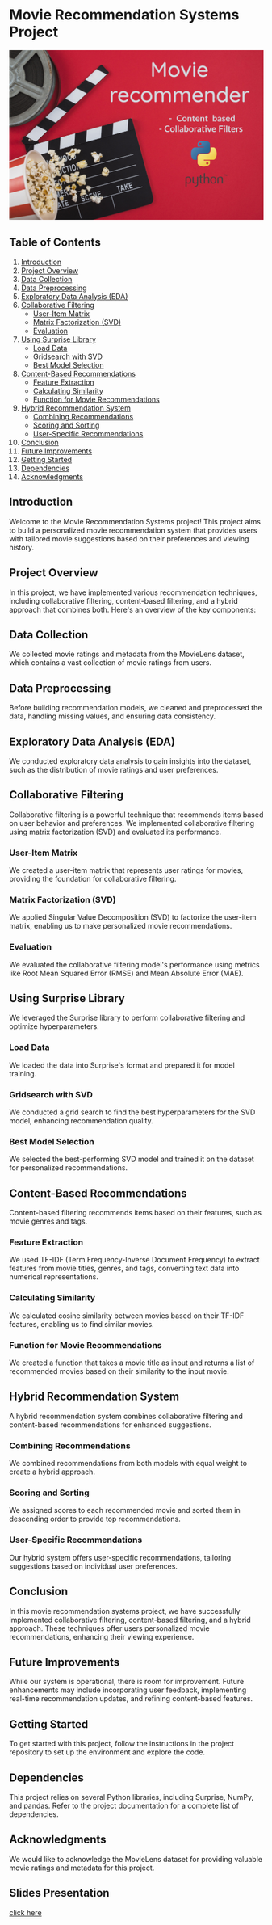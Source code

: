 # Movie Recommendation Systems Project

![Recommendations](recommendations.jpg)

## Table of Contents

1. [Introduction](#introduction)
2. [Project Overview](#project-overview)
3. [Data Collection](#data-collection)
4. [Data Preprocessing](#data-preprocessing)
5. [Exploratory Data Analysis (EDA)](#exploratory-data-analysis-eda)
6. [Collaborative Filtering](#collaborative-filtering)
   - [User-Item Matrix](#user-item-matrix)
   - [Matrix Factorization (SVD)](#matrix-factorization-svd)
   - [Evaluation](#evaluation)
7. [Using Surprise Library](#using-surprise)
   - [Load Data](#load-data)
   - [Gridsearch with SVD](#gridsearch-with-svd)
   - [Best Model Selection](#best-model-selection)
8. [Content-Based Recommendations](#content-based)
   - [Feature Extraction](#feature-extraction)
   - [Calculating Similarity](#calculating-similarity)
   - [Function for Movie Recommendations](#function-for-movie-recommendations)
9. [Hybrid Recommendation System](#hybrid)
   - [Combining Recommendations](#combining-recommendations)
   - [Scoring and Sorting](#scoring-and-sorting)
   - [User-Specific Recommendations](#user-specific)
10. [Conclusion](#conclusion)
11. [Future Improvements](#future-improvements)
12. [Getting Started](#getting-started)
13. [Dependencies](#dependencies)
14. [Acknowledgments](#acknowledgments)

## Introduction

Welcome to the Movie Recommendation Systems project! This project aims to build a personalized movie recommendation system that provides users with tailored movie suggestions based on their preferences and viewing history.

## Project Overview

In this project, we have implemented various recommendation techniques, including collaborative filtering, content-based filtering, and a hybrid approach that combines both. Here's an overview of the key components:

## Data Collection

We collected movie ratings and metadata from the MovieLens dataset, which contains a vast collection of movie ratings from users.

## Data Preprocessing

Before building recommendation models, we cleaned and preprocessed the data, handling missing values, and ensuring data consistency.

## Exploratory Data Analysis (EDA)

We conducted exploratory data analysis to gain insights into the dataset, such as the distribution of movie ratings and user preferences.

## Collaborative Filtering

Collaborative filtering is a powerful technique that recommends items based on user behavior and preferences. We implemented collaborative filtering using matrix factorization (SVD) and evaluated its performance.

### User-Item Matrix

We created a user-item matrix that represents user ratings for movies, providing the foundation for collaborative filtering.

### Matrix Factorization (SVD)

We applied Singular Value Decomposition (SVD) to factorize the user-item matrix, enabling us to make personalized movie recommendations.

### Evaluation

We evaluated the collaborative filtering model's performance using metrics like Root Mean Squared Error (RMSE) and Mean Absolute Error (MAE).

## Using Surprise Library

We leveraged the Surprise library to perform collaborative filtering and optimize hyperparameters.

### Load Data

We loaded the data into Surprise's format and prepared it for model training.

### Gridsearch with SVD

We conducted a grid search to find the best hyperparameters for the SVD model, enhancing recommendation quality.

### Best Model Selection

We selected the best-performing SVD model and trained it on the dataset for personalized recommendations.

## Content-Based Recommendations

Content-based filtering recommends items based on their features, such as movie genres and tags.

### Feature Extraction

We used TF-IDF (Term Frequency-Inverse Document Frequency) to extract features from movie titles, genres, and tags, converting text data into numerical representations.

### Calculating Similarity

We calculated cosine similarity between movies based on their TF-IDF features, enabling us to find similar movies.

### Function for Movie Recommendations

We created a function that takes a movie title as input and returns a list of recommended movies based on their similarity to the input movie.

## Hybrid Recommendation System

A hybrid recommendation system combines collaborative filtering and content-based recommendations for enhanced suggestions.

### Combining Recommendations

We combined recommendations from both models with equal weight to create a hybrid approach.

### Scoring and Sorting

We assigned scores to each recommended movie and sorted them in descending order to provide top recommendations.

### User-Specific Recommendations

Our hybrid system offers user-specific recommendations, tailoring suggestions based on individual user preferences.

## Conclusion

In this movie recommendation systems project, we have successfully implemented collaborative filtering, content-based filtering, and a hybrid approach. These techniques offer users personalized movie recommendations, enhancing their viewing experience.

## Future Improvements

While our system is operational, there is room for improvement. Future enhancements may include incorporating user feedback, implementing real-time recommendation updates, and refining content-based features.

## Getting Started

To get started with this project, follow the instructions in the project repository to set up the environment and explore the code.

## Dependencies

This project relies on several Python libraries, including Surprise, NumPy, and pandas. Refer to the project documentation for a complete list of dependencies.

## Acknowledgments

We would like to acknowledge the MovieLens dataset for providing valuable movie ratings and metadata for this project.

## Slides Presentation

[click here](https://www.canva.com/design/DAFusLcUUP4/_ooZNiy1bSBSV1TmIGS-Mg/edit?utm_content=DAFusLcUUP4&utm_campaign=designshare&utm_medium=link2&utm_source=sharebutton)

